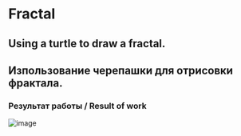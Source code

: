 # Fractal
## Using a turtle to draw a fractal.
## Изпользование черепашки для отрисовки фрактала.

### Результат работы / Result of work
![image](https://github.com/ArtemAvgutin/Fractal/assets/131138862/e1af863b-305a-4eaf-9512-45f7679792ef)
